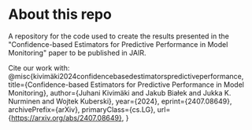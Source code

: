# About this repo
A repository for the code used to create the results presented in the "Confidence-based Estimators for Predictive Performance in Model Monitoring" paper to be published in JAIR.

Cite our work with:
@misc{kivimäki2024confidencebasedestimatorspredictiveperformance,
      title={Confidence-based Estimators for Predictive Performance in Model Monitoring}, 
      author={Juhani Kivimäki and Jakub Białek and Jukka K. Nurminen and Wojtek Kuberski},
      year={2024},
      eprint={2407.08649},
      archivePrefix={arXiv},
      primaryClass={cs.LG},
      url={https://arxiv.org/abs/2407.08649}, 
}
